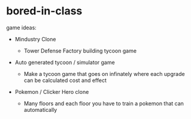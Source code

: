 # bored-in-class

game ideas: 
- Mindustry Clone
  - Tower Defense Factory building tycoon game

- Auto generated tycoon / simulator game
  - Make a tycoon game that goes on infinately where each upgrade can be calculated cost and effect
 
- Pokemon / Clicker Hero clone
  - Many floors and each floor you have to train a pokemon that can automatically 

